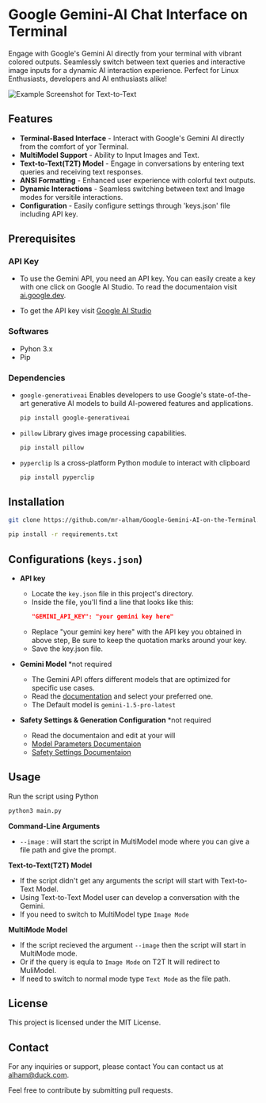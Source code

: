 # Google Gemini-AI Chat Interface on Terminal

Engage with Google's Gemini AI directly from your terminal with vibrant colored outputs. Seamlessly switch between text queries and interactive image inputs for a dynamic AI interaction experience. Perfect for Linux Enthusiasts, developers and AI enthusiasts alike!

![Example Screenshot for Text-to-Text](https://i.imgur.com/Gu1wsO5.png "Demo Screenshot of Text-to-Text Model")

## Features
  - **Terminal-Based Interface**  - Interact with Google's Gemini AI directly from the comfort of yor Terminal.
  - **MultiModel Support**  - Ability to Input Images and Text.
  - **Text-to-Text(T2T) Model**  - Engage in conversations by entering text queries and receiving text responses.
  - **ANSI Formatting**  - Enhanced user experience with colorful text outputs.
  - **Dynamic Interactions**  - Seamless switching between text and Image modes for versitile interactions.
  - **Configuration**  - Easily configure settings through 'keys.json' file including API key.

## Prerequisites
### API Key
  - To use the Gemini API, you need an API key. You can easily create a key with one click on Google AI Studio. To read the documentaion visit [ai.google.dev](https://ai.google.dev/gemini-api/docs).

  - To get the API key visit [Google AI Studio](https://makersuite.google.com/app/apikey)

### Softwares
- Pyhon 3.x
- Pip

### Dependencies
  - `google-generativeai` Enables developers to use Google's state-of-the-art generative AI models to build AI-powered features and applications.
     ```bash
     pip install google-generativeai
     ```

  - `pillow` Library gives image processing capabilities.
    ```bash
    pip install pillow
    ```

  - `pyperclip` Is a cross-platform Python module to interact with clipboard
    ```bash
    pip install pyperclip
    ```

## Installation
```bash
git clone https://github.com/mr-alham/Google-Gemini-AI-on-the-Terminal.git
```
```bash
pip install -r requirements.txt
```

## Configurations (`keys.json`)
- **API key**
  - Locate the `key.json` file in this project's directory.
  - Inside the file, you'll find a line that looks like this:
    ```json
    "GEMINI_API_KEY": "your gemini key here"
    ```
  - Replace "your gemini key here" with the API key you obtained in above step, Be sure to keep the quotation marks around your key.
  - Save the key.json file.


- **Gemini Model** *not required

  - The Gemini API offers different models that are optimized for specific use cases.
  - Read the [documentation](https://ai.google.dev/gemini-api/docs/models/gemini) and select your preferred one.
  - The Default model is `gemini-1.5-pro-latest`


- **Safety Settings & Generation Configuration** *not required
  - Read the documentaion and edit at your will
  - [Model Parameters Documentaion](https://ai.google.dev/api/python/google/generativeai/GenerativeModel)
  - [Safety Settings Documentaion](https://ai.google.dev/api/python/google/ai/generativelanguage/SafetyRating)

## Usage
  Run the script using Python
  ```python
  python3 main.py
  ```

  **Command-Line Arguments**
  - `--image` : will start the script in MultiModel mode where you can give a file path and give the prompt.


  **Text-to-Text(T2T) Model**
   - If the script didn't get any arguments the script will start with Text-to-Text Model.
   - Using Text-to-Text Model user can develop a conversation with the Gemini.
   - If you need to switch to MultiModel type `Image Mode`

  **MultiMode Model**
   - If the script recieved the argument `--image` then the script will start in MultiMode mode.
   - Or if the query is equla to `Image Mode` on T2T It will redirect to MuliModel.
   - If need to switch to normal mode type `Text Mode` as the file path.

## License
  This project is licensed under the MIT License.

## Contact
  For any inquiries or support, please contact You can contact us at [alham@duck.com](mailto:alham@duck.com).

  Feel free to contribute by submitting pull requests.



